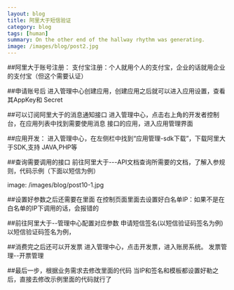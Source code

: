 ```yaml
---
layout: blog
title: 阿里大于短信验证
category: blog
tags: [human]  
summary: On the other end of the hallway rhythm was generating.
image: /images/blog/post2.jpg
---
```


##阿里大于账号注册：
	支付宝注册：个人就用个人的支付宝，企业的话就用企业的支付宝（但这个需要认证）

##申请账号后
	进入管理中心创建应用，创建应用之后就可以进入应用设置，查看其AppKey和
	Secret

##可以订阅阿里大于的消息通知接口
	进入管理中心，点击右上角的开发者控制台，在应用列表中找到需要使用消息
	接口的应用，进入应用管理界面

##应用开发：
	进入管理中心，在左侧栏中找到“应用管理-sdk下载”，下载阿里大于SDK,支持
	JAVA,PHP等

##查询需要调用的接口
	前往阿里大于---API文档查询所需要的文档，了解入参规则，代码示例（下面以短信为例）

image: /images/blog/post10-1.jpg


##设置好参数之后还需要在里面
	在控制页面里面去设置好白名单IP：如果不是在白名单的IP下调用的话，会报错的


##前往阿里大于--管理中心配置对应参数
	申请短信签名(以短信验证码签名为例)
	以短信验证码签名为例，



##消费完之后还可以开发票
	进入管理中心，点击开发票，进入账房系统。
	发票管理--开票管理

##最后一步，根据业务需求去修改里面的代码
	当IP和签名和模板都设置好勒之后，直接去修改示例里面的代码就行了


	





	

